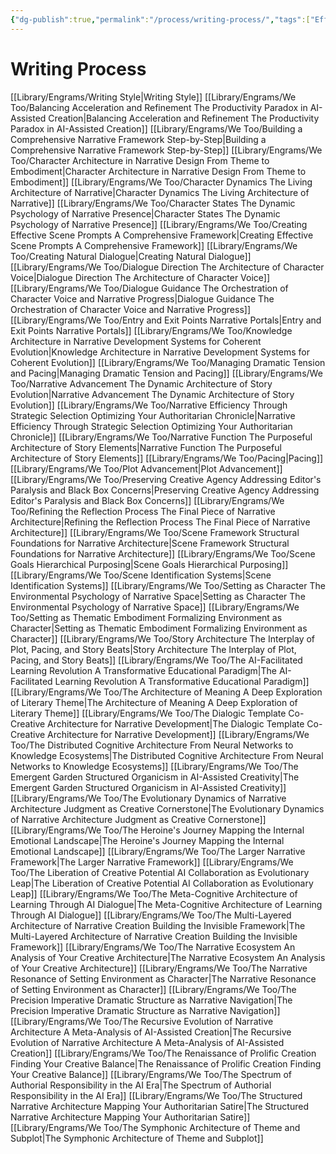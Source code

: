 ```yaml
---
{"dg-publish":true,"permalink":"/process/writing-process/","tags":["Effort/Prompts"]}
---
```


# Writing Process

[[Library/Engrams/Writing Style\|Writing Style]]
[[Library/Engrams/We Too/Balancing Acceleration and Refinement The Productivity Paradox in AI-Assisted Creation\|Balancing Acceleration and Refinement The Productivity Paradox in AI-Assisted Creation]]
[[Library/Engrams/We Too/Building a Comprehensive Narrative Framework Step-by-Step\|Building a Comprehensive Narrative Framework Step-by-Step]]
[[Library/Engrams/We Too/Character Architecture in Narrative Design From Theme to Embodiment\|Character Architecture in Narrative Design From Theme to Embodiment]]
[[Library/Engrams/We Too/Character Dynamics The Living Architecture of Narrative\|Character Dynamics The Living Architecture of Narrative]]
[[Library/Engrams/We Too/Character States The Dynamic Psychology of Narrative Presence\|Character States The Dynamic Psychology of Narrative Presence]]
[[Library/Engrams/We Too/Creating Effective Scene Prompts A Comprehensive Framework\|Creating Effective Scene Prompts A Comprehensive Framework]]
[[Library/Engrams/We Too/Creating Natural Dialogue\|Creating Natural Dialogue]]
[[Library/Engrams/We Too/Dialogue Direction The Architecture of Character Voice\|Dialogue Direction The Architecture of Character Voice]]
[[Library/Engrams/We Too/Dialogue Guidance The Orchestration of Character Voice and Narrative Progress\|Dialogue Guidance The Orchestration of Character Voice and Narrative Progress]]
[[Library/Engrams/We Too/Entry and Exit Points Narrative Portals\|Entry and Exit Points Narrative Portals]]
[[Library/Engrams/We Too/Knowledge Architecture in Narrative Development Systems for Coherent Evolution\|Knowledge Architecture in Narrative Development Systems for Coherent Evolution]]
[[Library/Engrams/We Too/Managing Dramatic Tension and Pacing\|Managing Dramatic Tension and Pacing]]
[[Library/Engrams/We Too/Narrative Advancement The Dynamic Architecture of Story Evolution\|Narrative Advancement The Dynamic Architecture of Story Evolution]]
[[Library/Engrams/We Too/Narrative Efficiency Through Strategic Selection Optimizing Your Authoritarian Chronicle\|Narrative Efficiency Through Strategic Selection Optimizing Your Authoritarian Chronicle]]
[[Library/Engrams/We Too/Narrative Function The Purposeful Architecture of Story Elements\|Narrative Function The Purposeful Architecture of Story Elements]]
[[Library/Engrams/We Too/Pacing\|Pacing]]
[[Library/Engrams/We Too/Plot Advancement\|Plot Advancement]]
[[Library/Engrams/We Too/Preserving Creative Agency Addressing Editor's Paralysis and Black Box Concerns\|Preserving Creative Agency Addressing Editor's Paralysis and Black Box Concerns]]
[[Library/Engrams/We Too/Refining the Reflection Process The Final Piece of Narrative Architecture\|Refining the Reflection Process The Final Piece of Narrative Architecture]]
[[Library/Engrams/We Too/Scene Framework Structural Foundations for Narrative Architecture\|Scene Framework Structural Foundations for Narrative Architecture]]
[[Library/Engrams/We Too/Scene Goals Hierarchical Purposing\|Scene Goals Hierarchical Purposing]]
[[Library/Engrams/We Too/Scene Identification Systems\|Scene Identification Systems]]
[[Library/Engrams/We Too/Setting as Character The Environmental Psychology of Narrative Space\|Setting as Character The Environmental Psychology of Narrative Space]]
[[Library/Engrams/We Too/Setting as Thematic Embodiment Formalizing Environment as Character\|Setting as Thematic Embodiment Formalizing Environment as Character]]
[[Library/Engrams/We Too/Story Architecture The Interplay of Plot, Pacing, and Story Beats\|Story Architecture The Interplay of Plot, Pacing, and Story Beats]]
[[Library/Engrams/We Too/The AI-Facilitated Learning Revolution A Transformative Educational Paradigm\|The AI-Facilitated Learning Revolution A Transformative Educational Paradigm]]
[[Library/Engrams/We Too/The Architecture of Meaning A Deep Exploration of Literary Theme\|The Architecture of Meaning A Deep Exploration of Literary Theme]]
[[Library/Engrams/We Too/The Dialogic Template Co-Creative Architecture for Narrative Development\|The Dialogic Template Co-Creative Architecture for Narrative Development]]
[[Library/Engrams/We Too/The Distributed Cognitive Architecture From Neural Networks to Knowledge Ecosystems\|The Distributed Cognitive Architecture From Neural Networks to Knowledge Ecosystems]]
[[Library/Engrams/We Too/The Emergent Garden Structured Organicism in AI-Assisted Creativity\|The Emergent Garden Structured Organicism in AI-Assisted Creativity]]
[[Library/Engrams/We Too/The Evolutionary Dynamics of Narrative Architecture Judgment as Creative Cornerstone\|The Evolutionary Dynamics of Narrative Architecture Judgment as Creative Cornerstone]]
[[Library/Engrams/We Too/The Heroine's Journey Mapping the Internal Emotional Landscape\|The Heroine's Journey Mapping the Internal Emotional Landscape]]
[[Library/Engrams/We Too/The Larger Narrative Framework\|The Larger Narrative Framework]]
[[Library/Engrams/We Too/The Liberation of Creative Potential AI Collaboration as Evolutionary Leap\|The Liberation of Creative Potential AI Collaboration as Evolutionary Leap]]
[[Library/Engrams/We Too/The Meta-Cognitive Architecture of Learning Through AI Dialogue\|The Meta-Cognitive Architecture of Learning Through AI Dialogue]]
[[Library/Engrams/We Too/The Multi-Layered Architecture of Narrative Creation Building the Invisible Framework\|The Multi-Layered Architecture of Narrative Creation Building the Invisible Framework]]
[[Library/Engrams/We Too/The Narrative Ecosystem An Analysis of Your Creative Architecture\|The Narrative Ecosystem An Analysis of Your Creative Architecture]]
[[Library/Engrams/We Too/The Narrative Resonance of Setting Environment as Character\|The Narrative Resonance of Setting Environment as Character]]
[[Library/Engrams/We Too/The Precision Imperative Dramatic Structure as Narrative Navigation\|The Precision Imperative Dramatic Structure as Narrative Navigation]]
[[Library/Engrams/We Too/The Recursive Evolution of Narrative Architecture A Meta-Analysis of AI-Assisted Creation\|The Recursive Evolution of Narrative Architecture A Meta-Analysis of AI-Assisted Creation]]
[[Library/Engrams/We Too/The Renaissance of Prolific Creation Finding Your Creative Balance\|The Renaissance of Prolific Creation Finding Your Creative Balance]]
[[Library/Engrams/We Too/The Spectrum of Authorial Responsibility in the AI Era\|The Spectrum of Authorial Responsibility in the AI Era]]
[[Library/Engrams/We Too/The Structured Narrative Architecture Mapping Your Authoritarian Satire\|The Structured Narrative Architecture Mapping Your Authoritarian Satire]]
[[Library/Engrams/We Too/The Symphonic Architecture of Theme and Subplot\|The Symphonic Architecture of Theme and Subplot]]
